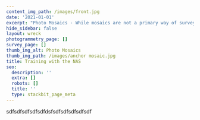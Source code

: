 ```yaml
---
content_img_path: /images/front.jpg
date: '2021-01-01'
excerpt: "Photo Mosaics - While mosaics are not a primary way of surveying a silte, it is a great way to photograph a whole site or just one artifact, particularly in poor visibilty when a single photograph is not possible. A series of overlapping images are taken then merged together using relatively common software. It is important for each photograph to be taken from the same height and directly above the object. In training\_ this is aided with a simple framework as the inset photograph shows, the training was carried out on the Gresham Ship remains at Stoney Cove Dive Centre just outside Leicester."
hide_sidebar: false
layout: wreck
photogrammetry_page: []
survey_page: []
thumb_img_alt: Photo Mosaics
thumb_img_path: /images/anchor mosaic.jpg
title: Training with the NAS
seo:
  description: ''
  extra: []
  robots: []
  title: ''
  type: stackbit_page_meta
---
```

sdfsdfsdfsdfsdfdsfsdfsdfsdfsdfsdf